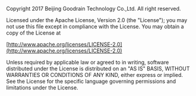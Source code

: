 Copyright 2017 Beijing Goodrain Technology Co.,Ltd. All right reserved.
  
Licensed under the Apache License, Version 2.0 (the "License");
you may not use this file except in compliance with the License.
You may obtain a copy of the License at
    
[http://www.apache.org/licenses/LICENSE-2.0](http://www.apache.org/licenses/LICENSE-2.0)
  
Unless required by applicable law or agreed to in writing, software 
distributed under the License is distributed on an "AS IS" BASIS, 
WITHOUT WARRANTIES OR CONDITIONS OF ANY KIND, either express or implied.
See the License for the specific language governing permissions and 
limitations under the License.
